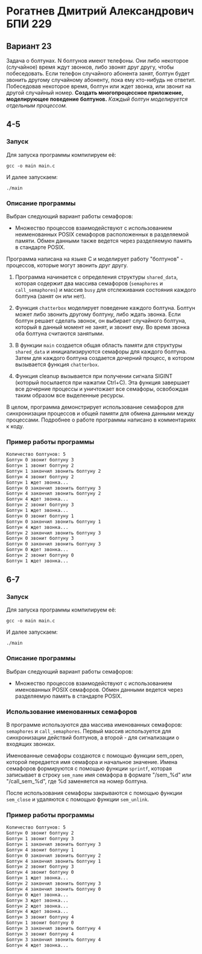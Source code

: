# Рогатнев Дмитрий Александрович БПИ 229

## Вариант 23

Задача о болтунах. N болтунов имеют телефоны. Они либо некоторое (случайное) время ждут звонков, либо звонят друг другу, чтобы побеседовать. Если телефон случайного абонента занят, болтун будет звонить другому случайному абоненту, пока ему кто-нибудь не ответит. Побеседовав некоторое время, болтун или ждет звонка, или звонит на другой случайный номер.
**Создать многопроцессное приложение, моделирующее поведение болтунов.**
*Каждый болтун моделируется отдельным процессом.*

## 4-5

### Запуск

Для запуска программы компилируем её:

```shell
gcc -o main main.c
```

И далее запускаем:

```shell
./main
```

### Описание программы

Выбран следующий вариант работы семафоров:

* Множество процессов взаимодействуют с использованием неименованных POSIX семафоров расположенных в разделяемой памяти. Обмен данными также ведется через разделяемую память в стандарте POSIX.

Программа написана на языке C и моделирует работу "болтунов" - процессов, которые могут звонить друг другу.

1. Программа начинается с определения структуры `shared_data`, которая содержит два массива семафоров (`semaphores` и `call_semaphores`) и массив `busy` для отслеживания состояния каждого болтуна (занят он или нет).

2. Функция `chatterbox` моделирует поведение каждого болтуна. Болтун может либо звонить другому болтуну, либо ждать звонка. Если болтун решает сделать звонок, он выбирает случайного болтуна, который в данный момент не занят, и звонит ему. Во время звонка оба болтуна считаются занятыми.

3. В функции `main` создается общая область памяти для структуры `shared_data` и инициализируются семафоры для каждого болтуна. Затем для каждого болтуна создается дочерний процесс, в котором вызывается функция `chatterbox`.

4. Функция cleanup вызывается при получении сигнала SIGINT (который посылается при нажатии Ctrl+C). Эта функция завершает все дочерние процессы и уничтожает все семафоры, освобождая таким образом все выделенные ресурсы.

В целом, программа демонстрирует использование семафоров для синхронизации процессов и общей памяти для обмена данными между процессами. Подробнее о работе программы написано в комментариях к коду.

### Пример работы программы

``` txt
Количество болтунов: 5
Болтун 0 звонит болтуну 3
Болтун 1 звонит болтуну 2
Болтун 1 закончил звонить болтуну 2
Болтун 4 звонит болтуну 2
Болтун 1 ждет звонка...
Болтун 0 закончил звонить болтуну 3
Болтун 4 закончил звонить болтуну 2
Болтун 4 ждет звонка...
Болтун 2 звонит болтуну 3
Болтун 1 ждет звонка...
Болтун 0 звонит болтуну 1
Болтун 0 закончил звонить болтуну 1
Болтун 4 ждет звонка...
Болтун 2 закончил звонить болтуну 3
Болтун 0 звонит болтуну 3
Болтун 0 закончил звонить болтуну 3
Болтун 0 ждет звонка...
Болтун 2 звонит болтуну 0
Болтун 1 ждет звонка...
```

## 6-7

### Запуск

Для запуска программы компилируем её:

```shell
gcc -o main main.c
```

И далее запускаем:

```shell
./main
```

### Описание программы

Выбран следующий вариант работы семафоров:

* Множество процессов взаимодействуют с использованием именованных POSIX семафоров. Обмен данными ведется через разделяемую память в стандарте POSIX.

### Использование именованных семафоров

В программе используются два массива именованных семафоров: `semaphores` и `call_semaphores`. Первый массив используется для синхронизации действий болтунов, а второй - для сигнализации о входящих звонках.

Именованные семафоры создаются с помощью функции sem_open, которой передается имя семафора и начальное значение. Имена семафоров формируются с помощью функции `sprintf`, которая записывает в строку `sem_name` имя семафора в формате "/sem_%d" или "/call_sem_%d", где %d заменяется на номер болтуна.

После использования семафоры закрываются с помощью функции `sem_close` и удаляются с помощью функции `sem_unlink`.

### Пример работы программы

``` txt
Количество болтунов: 5
Болтун 0 звонит болтуну 2
Болтун 1 звонит болтуну 3
Болтун 1 закончил звонить болтуну 3
Болтун 4 звонит болтуну 1
Болтун 0 закончил звонить болтуну 2
Болтун 4 закончил звонить болтуну 1
Болтун 2 звонит болтуну 3
Болтун 4 звонит болтуну 0
Болтун 1 ждет звонка...
Болтун 2 закончил звонить болтуну 3
Болтун 4 закончил звонить болтуну 0
Болтун 0 ждет звонка...
Болтун 3 ждет звонка...
Болтун 2 ждет звонка...
Болтун 4 ждет звонка...
Болтун 3 звонит болтуну 4
Болтун 1 звонит болтуну 0
Болтун 3 закончил звонить болтуну 4
Болтун 3 звонит болтуну 4
Болтун 3 закончил звонить болтуну 4
Болтун 4 ждет звонка...
```